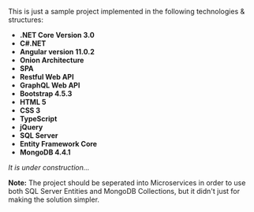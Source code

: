 <p>
  This is just a sample project implemented in the following technologies & structures:
</p>
<ul>
  <li><strong>.NET Core Version 3.0</strong></li>
  <li><strong>C#.NET</strong></li>
  <li><strong>Angular version 11.0.2</strong></li>
  <li><strong>Onion Architecture</strong></li>
  <li><strong>SPA</strong></li>  
  <li><strong>Restful Web API</strong></li>
  <li><strong>GraphQL Web API</strong></li>
  <li><strong>Bootstrap 4.5.3</strong></li>
  <li><strong>HTML 5</strong></li>
  <li><strong>CSS 3</strong></li>
  <li><strong>TypeScript</strong></li>
  <li><strong>jQuery</strong></li>
  <li><strong>SQL Server</strong></li>
  <li><strong>Entity Framework Core</strong></li>
  <li><strong>MongoDB 4.4.1</strong></li>
</ul>

<p>
  <em>It is under construction...</em>
</p>

<p>
  <b>Note:</b>
  The project should be seperated into Microservices in order to use both SQL Server Entities and
  MongoDB Collections, but it didn't just for making the solution simpler.
</p>
